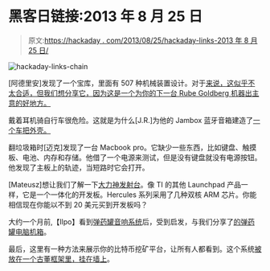 # 黑客日链接:2013 年 8 月 25 日

> 原文:[https://hackaday . com/2013/08/25/hackaday-links-2013 年 8 月 25 日/](https://hackaday.com/2013/08/25/hackaday-links-august-25-2013/)

![hackaday-links-chain](../Images/da184e9bde007f88b719f5aafc440574.png)

[阿德里安]发现了一个宝库，里面有 507 种机械装置设计。对于[来说，这似乎不太合适，但我们想分享它，因为这是一个为你的下一台 Rube Goldberg 机器出主意的好地方。](http://hackaday.com/category/retrotechtacular-2/)

戴着耳机骑自行车很危险。这就是为什么[J.R.]为他的 Jambox 蓝牙音箱建造了[一个车把外壳。](http://jrsprintsofdarkness.blogspot.com/2013/07/the-jambox-project.html)

翻垃圾箱时[迈克]发现了一台 Macbook pro。它缺少一些东西，比如键盘、触摸板、电池、内存和存储。他借了一个电源来测试，但是没有键盘就没有电源按钮。他发现了主板上的轨迹，当短路时它会打开。

[Mateusz]想让我们了解一下[大力神发射台](http://www.ti.com/ww/en/launchpad/hercules.html)。像 TI 的其他 Launchpad 产品一样，它是一个一体化的开发板。Hercules 系列采用了几种双核 ARM 芯片。你能相信现在你能以不到 20 美元买到开发板吗？

大约一个月前,【Ilpo】看到[弹药罐音响系统](http://hackaday.com/2013/07/27/i-keep-my-tunes-in-an-ammo-can/)后，受到启发，与我们分享了[的弹药罐电脑机箱](http://forums.bit-tech.net/showthread.php?t=228074)。

最后，这里有一种方法来展示你的比特币挖矿平台，让所有人都看到。这个系统[被放在一个古董框架里，挂在墙上](http://werk-schau.blogspot.de/2013/08/will-art-for-cash.html)。